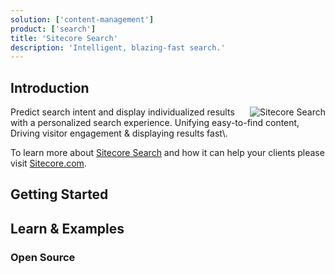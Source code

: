 ```yaml
---
solution: ['content-management']
product: ['search']
title: 'Sitecore Search'
description: 'Intelligent, blazing-fast search.'
---
```


## Introduction

<img src="/images/products/search/Fast-predictive-search.svg" alt="Sitecore Search" className="ml-4 inline w-1/3" align="right" />
Predict search intent and display individualized results with a personalized search experience. Unifying easy-to-find content, Driving visitor engagement & displaying results fast\.

To learn more about [Sitecore Search](https://www.sitecore.com/products/search) and how it can help your clients please visit [Sitecore.com](https://www.sitecore.com/products/search).

## Getting Started

<Row columns={2}>
<Link title="Overview of Sitecore Search" link="https://doc.sitecore.com/search/en/developers/search-developer-guide/overview-of-sitecore-search.html" />
<Link title="Getting started with Sitecore Search" link="https://doc.sitecore.com/search/en/developers/search-developer-guide/getting-started-with-sitecore-search.html" />
<Link title="Sitecore Search REST API" link="https://doc.sitecore.com/search/en/developers/search-developer-guide/using-rest-apis.html" />
<Link title="Search and Recommendation API" link="https://doc.sitecore.com/search/en/developers/search-developer-guide/using-rest-apis.html" />
<Link title="Tracking Events in Sitecore Search" link="https://doc.sitecore.com/search/en/developers/search-developer-guide/tracking-events.html" />
</Row>

## Learn & Examples

### Open Source

<Row columns={2}>
<Repository framework="React" name="Sitecore Search Starter Kit" description="This repository has an example implementation of a content website using the Sitecore Search JS SDK which integrates with Sitecore Search services and supports event tracking." repositoryUrl="https://github.com/Sitecore/Sitecore-Search-JS-SDK-Starter-Kit" />
<Repository framework="Nextjs" name="Sitecore Developer Portal" description="The Sitecore Developer Portal utilises Sitecore Search, you can see in this repository how it was implemented" repositoryUrl="https://github.com/Sitecore/developer-portal" />
</Row>
